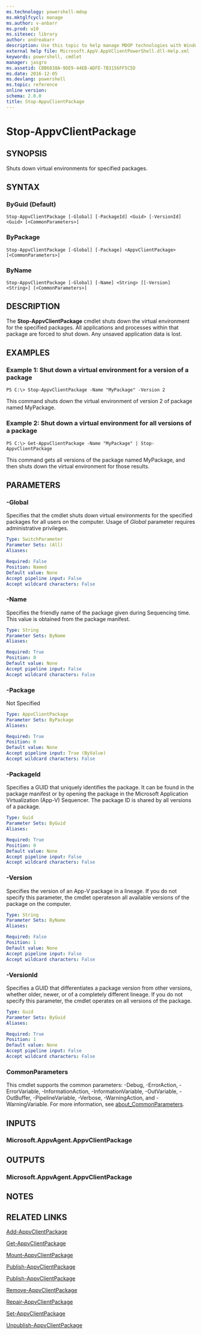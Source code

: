 ```yaml
---
ms.technology: powershell-mdop
ms.mktglfcycl: manage
ms.author: v-anbarr
ms.prod: w10
ms.sitesec: library
author: andreabarr
description: Use this topic to help manage MDOP technologies with Windows PowerShell.
external help file: Microsoft.AppV.AppVClientPowerShell.dll-Help.xml
keywords: powershell, cmdlet
manager: jasgro 
ms.assetid: CBB6838A-9DE9-44EB-ADFE-7B3156FF5C5D
ms.date: 2016-12-05
ms.devlang: powershell
ms.topic: reference
online version: 
schema: 2.0.0
title: Stop-AppvClientPackage
---
```


# Stop-AppvClientPackage

## SYNOPSIS
Shuts down virtual environments for specified packages.

## SYNTAX

### ByGuid (Default)
```
Stop-AppvClientPackage [-Global] [-PackageId] <Guid> [-VersionId] <Guid> [<CommonParameters>]
```

### ByPackage
```
Stop-AppvClientPackage [-Global] [-Package] <AppvClientPackage> [<CommonParameters>]
```

### ByName
```
Stop-AppvClientPackage [-Global] [-Name] <String> [[-Version] <String>] [<CommonParameters>]
```

## DESCRIPTION
The **Stop-AppvClientPackage** cmdlet shuts down the virtual environment for the specified packages.
All applications and processes within that package are forced to shut down.
Any unsaved application data is lost.

## EXAMPLES

### Example 1: Shut down a virtual environment for a version of a package
```
PS C:\> Stop-AppvClientPackage -Name "MyPackage" -Version 2
```

This command shuts down the virtual environment of version 2 of package named MyPackage.

### Example 2: Shut down a virtual environment for all versions of a package
```
PS C:\> Get-AppvClientPackage -Name "MyPackage" | Stop-AppvClientPackage
```

This command gets all versions of the package named MyPackage, and then shuts down the virtual environment for those results.

## PARAMETERS

### -Global
Specifies that the cmdlet shuts down virtual environments for the specified packages for all users on the computer.
Usage of *Global* parameter requires administrative privileges.

```yaml
Type: SwitchParameter
Parameter Sets: (All)
Aliases: 

Required: False
Position: Named
Default value: None
Accept pipeline input: False
Accept wildcard characters: False
```

### -Name
Specifies the friendly name of the package given during Sequencing time.
This value is obtained from the package manifest.

```yaml
Type: String
Parameter Sets: ByName
Aliases: 

Required: True
Position: 0
Default value: None
Accept pipeline input: False
Accept wildcard characters: False
```

### -Package
Not Specified

```yaml
Type: AppvClientPackage
Parameter Sets: ByPackage
Aliases: 

Required: True
Position: 0
Default value: None
Accept pipeline input: True (ByValue)
Accept wildcard characters: False
```

### -PackageId
Specifies a GUID that uniquely identifies the package.
It can be found in the package manifest or by opening the package in the Microsoft Application Virtualization (App-V) Sequencer.
The package ID is shared by all versions of a package.

```yaml
Type: Guid
Parameter Sets: ByGuid
Aliases: 

Required: True
Position: 0
Default value: None
Accept pipeline input: False
Accept wildcard characters: False
```

### -Version
Specifies the version of an App-V package in a lineage.
If you do not specify this parameter, the cmdlet operateson all available versions of the package on the computer.

```yaml
Type: String
Parameter Sets: ByName
Aliases: 

Required: False
Position: 1
Default value: None
Accept pipeline input: False
Accept wildcard characters: False
```

### -VersionId
Specifies a GUID that differentiates a package version from other versions, whether older, newer, or of a completely different lineage.
If you do not specify this parameter, the cmdlet operates on all versions of the package.

```yaml
Type: Guid
Parameter Sets: ByGuid
Aliases: 

Required: True
Position: 1
Default value: None
Accept pipeline input: False
Accept wildcard characters: False
```

### CommonParameters
This cmdlet supports the common parameters: -Debug, -ErrorAction, -ErrorVariable, -InformationAction, -InformationVariable, -OutVariable, -OutBuffer, -PipelineVariable, -Verbose, -WarningAction, and -WarningVariable. For more information, see [about_CommonParameters](http://go.microsoft.com/fwlink/?LinkID=113216).

## INPUTS

### Microsoft.AppvAgent.AppvClientPackage

## OUTPUTS

### Microsoft.AppvAgent.AppvClientPackage

## NOTES

## RELATED LINKS

[Add-AppvClientPackage](./Add-AppvClientPackage.md)

[Get-AppvClientPackage](./Get-AppvClientPackage.md)

[Mount-AppvClientPackage](./Mount-AppvClientPackage.md)

[Publish-AppvClientPackage](./Publish-AppvClientPackage.md)

[Publish-AppvClientPackage](./Publish-AppvClientPackage.md)

[Remove-AppvClientPackage](./Remove-AppvClientPackage.md)

[Repair-AppvClientPackage](./Repair-AppvClientPackage.md)

[Set-AppvClientPackage](./Set-AppvClientPackage.md)

[Unpublish-AppvClientPackage](./Unpublish-AppvClientPackage.md)



